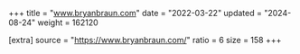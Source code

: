 +++
title = "www.bryanbraun.com"
date = "2022-03-22"
updated = "2024-08-24"
weight = 162120

[extra]
source = "https://www.bryanbraun.com/"
ratio = 6
size = 158
+++
